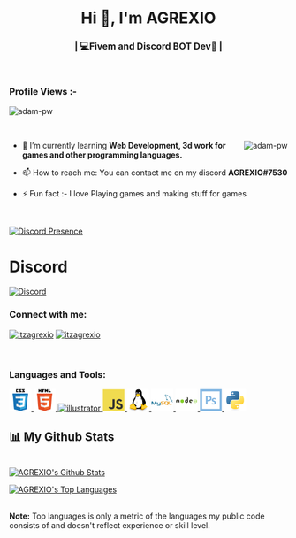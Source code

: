 <h1 align="center">Hi 👋, I'm AGREXIO</h1>
<h3 align="center"> | 💻Fivem and Discord BOT Dev🌟 |</h3>

<br>

<p align="right"> <h3>Profile Views :-</h3> <img src="https://komarev.com/ghpvc/?username=ItzAGREXIO&label=Profile%20views&color=0e75b6&style=flat"
    alt="adam-pw" /> 
  </p>

<br>

<p><img align="right" src="https://github.com/Adam-pw/Adam-pw/blob/main/animation_500_kxa883sd.gif" alt="adam-pw" /></p>


- 🌱 I’m currently learning **Web Development, 3d work for games and other programming languages.**

- 📫 How to reach me: You can contact me on my discord **AGREXIO#7530**

- ⚡ Fun fact :- I love Playing games and making stuff for games

<br>

[![Discord Presence](https://lanyard.cnrad.dev/api/885919052600590406)](https://discord.com/users/885919052600590406)

# Discord
[![Discord](https://discord.com/api/guilds/946308780629557289/widget.png?style=banner2)](https://discord.gg/xHde7g93Yh)

<h3 align="left">Connect with me:</h3>
<p align="left">
<a href="https://twitter.com/itzagrexio" target="blank"><img align="center" src="https://raw.githubusercontent.com/rahuldkjain/github-profile-readme-generator/master/src/images/icons/Social/twitter.svg" alt="itzagrexio" height="30" width="40" /></a>
<a href="https://instagram.com/itzagrexio" target="blank"><img align="center" src="https://raw.githubusercontent.com/rahuldkjain/github-profile-readme-generator/master/src/images/icons/Social/instagram.svg" alt="itzagrexio" height="30" width="40" /></a>
<!-- <a href="https://discord.gg/pAg7cfDmPa" target="blank"><img align="center" src="https://raw.githubusercontent.com/rahuldkjain/github-profile-readme-generator/master/src/images/icons/Social/discord.svg" alt="pAg7cfDmPa" height="30" width="40" /></a> -->
</p>


<br>

<h3 align="left">Languages and Tools:</h3>
<p align="left"> <a href="https://www.w3schools.com/css/" target="_blank" rel="noreferrer"> <img src="https://raw.githubusercontent.com/devicons/devicon/master/icons/css3/css3-original-wordmark.svg" alt="css3" width="40" height="40"/> </a> <a href="https://www.w3.org/html/" target="_blank" rel="noreferrer"> <img src="https://raw.githubusercontent.com/devicons/devicon/master/icons/html5/html5-original-wordmark.svg" alt="html5" width="40" height="40"/> </a> <a href="https://www.adobe.com/in/products/illustrator.html" target="_blank" rel="noreferrer"> <img src="https://www.vectorlogo.zone/logos/adobe_illustrator/adobe_illustrator-icon.svg" alt="illustrator" width="40" height="40"/> </a> <a href="https://developer.mozilla.org/en-US/docs/Web/JavaScript" target="_blank" rel="noreferrer"> <img src="https://raw.githubusercontent.com/devicons/devicon/master/icons/javascript/javascript-original.svg" alt="javascript" width="40" height="40"/> </a> <a href="https://www.linux.org/" target="_blank" rel="noreferrer"> <img src="https://raw.githubusercontent.com/devicons/devicon/master/icons/linux/linux-original.svg" alt="linux" width="40" height="40"/> </a> <a href="https://www.mysql.com/" target="_blank" rel="noreferrer"> <img src="https://raw.githubusercontent.com/devicons/devicon/master/icons/mysql/mysql-original-wordmark.svg" alt="mysql" width="40" height="40"/> </a> <a href="https://nodejs.org" target="_blank" rel="noreferrer"> <img src="https://raw.githubusercontent.com/devicons/devicon/master/icons/nodejs/nodejs-original-wordmark.svg" alt="nodejs" width="40" height="40"/> </a> <a href="https://www.photoshop.com/en" target="_blank" rel="noreferrer"> <img src="https://raw.githubusercontent.com/devicons/devicon/master/icons/photoshop/photoshop-line.svg" alt="photoshop" width="40" height="40"/> </a> <a href="https://www.python.org" target="_blank" rel="noreferrer"> <img src="https://raw.githubusercontent.com/devicons/devicon/master/icons/python/python-original.svg" alt="python" width="40" height="40"/> </a> </p>

<!-- <br>

<h3>Statistical Data :-</h3>
<!-- <p><img align="center" src="https://github-readme-stats.vercel.app/api/top-langs?username=itzagrexio&show_icons=true&locale=en&layout=compact" alt="itzagrexio" /></p>
 -->
<!-- <br> -- -->

<!-- <p>&nbsp;<img align="center" src="https://github-readme-stats.vercel.app/api?username=itzagrexio&show_icons=true&hide_border=true&theme=dark&locale=en" alt="itzagrexio" /></p> -->
## 📊 My Github Stats

  <br/>
    <a href="https://github.com/ItzAGREXIO/github-readme-stats"><img alt="AGREXIO's Github Stats" src="https://github-readme-stats.vercel.app/api?username=ItzAGREXIO&show_icons=true&count_private=true&theme=react&hide_border=true&bg_color=0D1117" /></a>
    
  <a href="https://github.com/ItzAGREXIO/github-readme-stats"><img alt="AGREXIO's Top Languages" src="https://github-readme-stats.vercel.app/api/top-langs/?username=ItzAGREXIO&langs_count=8&count_private=true&layout=compact&theme=react&hide_border=true&bg_color=0D1117" /></a>
  
  <br/>
  <b>Note:</b> Top languages is only a metric of the languages my public code consists of and doesn't reflect experience or skill level.


<br/>

<!-- ![Stats](https://github-readme-stats.vercel.app/api?username=itzagrexio&show_icons=true&hide_border=true&tbg_color=0D1117&locale=en)
    
![Stats2](https://github-readme-stats.vercel.app/api/top-langs/?username=itzagrexio&theme=dark&layout=compact&langs_count=6)

![Stats3](https://github-readme-streak-stats.herokuapp.com/?user=itzagrexio&bg_color=0D1117) -->

<!-- 
<br>
<h3>Trophies :-</h3>
<p align="left"> <a href="https://github.com/ryo-ma/github-profile-trophy"><img
      src="https://github-profile-trophy.vercel.app/?username=ItzAGREXIO" alt="ItzAGREXIO" /></a> </p> -->
